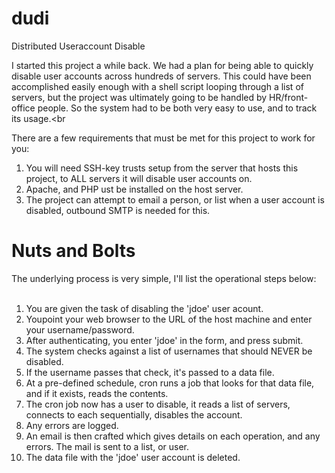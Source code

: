 dudi
====

Distributed Useraccount Disable

I started this project a while back. We had a plan for being able to quickly disable user accounts across
hundreds of servers. This could have been accomplished easily enough with a shell script looping through a list
of servers, but the project was ultimately going to be handled by HR/front-office people. So the system had
to be both very easy to use, and to track its usage.<br

There are a few requirements that must be met for this project to work for you:<br>
1) You will need SSH-key trusts setup from the server that hosts this project, to ALL servers it will disable user accounts on.<br>
2) Apache, and PHP ust be installed on the host server.<br>
3) The project can attempt to email a person, or list when a user account is disabled, outbound SMTP is needed for this.<br>


Nuts and Bolts
==============
The underlying process is very simple, I'll list the operational steps below:<br>
<br>
1) You are given the task of disabling the 'jdoe' user acount.<br>
2) Youpoint your web browser to the URL of the host machine and enter your username/password.<br>
3) After authenticating, you enter 'jdoe' in the form, and press submit.<br>
4) The system checks against a list of usernames that should NEVER be disabled.<br>
5) If the username passes that check, it's passed to a data file.<br>
6) At a pre-defined schedule, cron runs a job that looks for that data file, and if it exists, reads the contents.<br>
7) The cron job now has a user to disable, it reads a list of servers, connects to each sequentially, disables the account.<br>
8) Any errors are logged.<br>
9) An email is then crafted which gives details on each operation, and any errors. The mail is sent to a list, or user.<br>
10) The data file with the 'jdoe' user account is deleted.<br>
